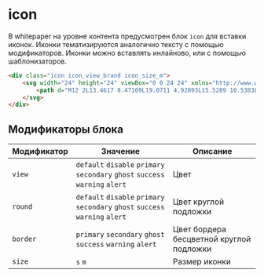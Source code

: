 # icon

В whitepaper на уровне контента предусмотрен блок `icon` для вставки иконок. Иконки тематизируются аналогично тексту с помощью модификаторов. Иконки можно вставлять инлайново, или с помощью шаблонизаторов.

``` html
<div class="icon icon_view_brand icon_size_m">
    <svg width="24" height="24" viewBox="0 0 24 24" xmlns="http://www.w3.org/2000/svg">
        <path d="M12 2L13.4617 8.47109L19.0711 4.92893L15.5289 10.5383L22 12L15.5289 13.4617L19.0711 19.0711L13.4617 15.5289L12 22L10.5383 15.5289L4.92893 19.0711L8.47109 13.4617L2 12L8.47109 10.5383L4.92893 4.92893L10.5383 8.47109L12 2Z"/>
    </svg>
</div>
```


## Модификаторы блока

Модификатор   | Значение | Описание
--------------|----------| --------
`view`        | `default` `disable` `primary` `secondary` `ghost` `success` `warning` `alert` | Цвет
`round`       | `default` `disable` `primary` `secondary` `ghost` `success` `warning` `alert` | Цвет круглой подложки
`border`      | `primary` `secondary` `ghost` `success` `warning` `alert` | Цвет бордера бесцветной круглой подложки
`size`        | `s` `m` | Размер иконки